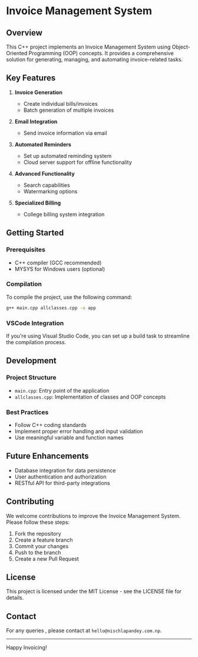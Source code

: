 # Invoice Management System

## Overview
This C++ project implements an Invoice Management System using Object-Oriented Programming (OOP) concepts. It provides a comprehensive solution for generating, managing, and automating invoice-related tasks.

## Key Features

1. **Invoice Generation**
   - Create individual bills/invoices
   - Batch generation of multiple invoices

2. **Email Integration**
   - Send invoice information via email

3. **Automated Reminders**
   - Set up automated reminding system
   - Cloud server support for offline functionality

4. **Advanced Functionality**
   - Search capabilities
   - Watermarking options

5. **Specialized Billing**
   - College billing system integration

## Getting Started

### Prerequisites
- C++ compiler (GCC recommended)
- MYSYS for Windows users (optional)

### Compilation
To compile the project, use the following command:

```bash
g++ main.cpp allclasses.cpp -o app
```

### VSCode Integration
If you're using Visual Studio Code, you can set up a build task to streamline the compilation process.

## Development

### Project Structure
- `main.cpp`: Entry point of the application
- `allclasses.cpp`: Implementation of classes and OOP concepts

### Best Practices
- Follow C++ coding standards
- Implement proper error handling and input validation
- Use meaningful variable and function names

## Future Enhancements
- Database integration for data persistence
- User authentication and authorization
- RESTful API for third-party integrations

## Contributing
We welcome contributions to improve the Invoice Management System. Please follow these steps:
1. Fork the repository
2. Create a feature branch
3. Commit your changes
4. Push to the branch
5. Create a new Pull Request

## License
This project is licensed under the MIT License - see the LICENSE file for details.

## Contact
For any queries , please contact  at `hello@nischlapandey.com.np`.

---

Happy Invoicing!